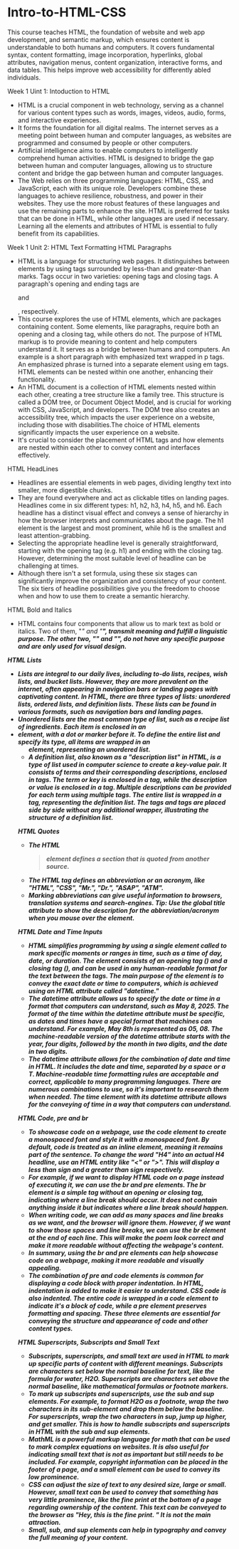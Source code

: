 # Intro-to-HTML-CSS
This course teaches HTML, the foundation of website and web app development, and semantic markup, which ensures content is understandable to both humans and computers. It covers fundamental syntax, content formatting, image incorporation, hyperlinks, global attributes, navigation menus, content organization, interactive forms, and data tables. This helps improve web accessibility for differently abled individuals.

Week 1 Uint 1: Intoduction to HTML
- HTML is a crucial component in web technology, serving as a channel for various content types such as words, images, videos, audio, forms, and interactive experiences. 
- It forms the foundation for all digital realms. The internet serves as a meeting point between human and computer languages, as websites are programmed and consumed by people or other computers. 
- Artificial intelligence aims to enable computers to intelligently comprehend human activities. HTML is designed to bridge the gap between human and computer languages, allowing us to structure content and bridge 
  the gap between human and computer languages.
- The Web relies on three programming languages: HTML, CSS, and JavaScript, each with its unique role. Developers combine these languages to achieve resilience, robustness, and power in their websites. They use the 
  more robust features of these languages and use the remaining parts to enhance the site. HTML is preferred for tasks that can be done in HTML, while other languages are used if necessary. Learning all the 
  elements and attributes of HTML is essential to fully benefit from its capabilities.

Week 1 Unit 2: HTML Text Formatting
HTML Paragraphs 
- HTML is a language for structuring web pages. It distinguishes between elements by using tags surrounded by less-than and greater-than marks. Tags occur in two varieties: opening tags and closing tags. A 
  paragraph's opening and ending tags are <p> and </p>, respectively.
- This course explores the use of HTML elements, which are packages containing content. Some elements, like paragraphs, require both an opening and a closing tag, while others do not. The purpose of HTML markup is 
  to provide meaning to content and help computers understand it. It serves as a bridge between humans and computers. An example is a short paragraph with emphasized text wrapped in p tags. An emphasized phrase is 
  turned into a separate element using em tags. HTML elements can be nested within one another, enhancing their functionality.
- An HTML document is a collection of HTML elements nested within each other, creating a tree structure like a family tree. This structure is called a DOM tree, or Document Object Model, and is crucial for working 
  with CSS, JavaScript, and developers. The DOM tree also creates an accessibility tree, which impacts the user experience on a website, including those with disabilities.The choice of HTML elements significantly 
  impacts the user experience on a website.
- It's crucial to consider the placement of HTML tags and how elements are nested within each other to convey content and interfaces effectively.

HTML HeadLines
- Headlines are essential elements in web pages, dividing lengthy text into smaller, more digestible chunks. 
- They are found everywhere and act as clickable titles on landing pages. Headlines come in six different types: h1, h2, h3, h4, h5, and h6. Each headline has a distinct visual effect and conveys a sense of 
  hierarchy in how the browser interprets and communicates about the page. The h1 element is the largest and most prominent, while h6 is the smallest and least attention-grabbing.
- Selecting the appropriate headline level is generally straightforward, starting with the opening tag (e.g. h1) and ending with the closing tag. However, determining the most suitable level of headline can be 
  challenging at times.
- Although there isn't a set formula, using these six stages can significantly improve the organization and consistency of your content. The six tiers of headline possibilities give you the freedom to choose when 
  and how to use them to create a semantic hierarchy.

HTML Bold and Italics
- HTML contains four components that allow us to mark text as bold or italics. Two of them, "<em>" and "<strong>", transmit meaning and fulfill a linguistic purpose. The other two, "<i>" and "<b>", do not have any 
  specific purpose and are only used for visual design.

HTML Lists
- Lists are integral to our daily lives, including to-do lists, recipes, wish lists, and bucket lists. However, they are more prevalent on the internet, often appearing in navigation bars or landing pages with 
  captivating content. In HTML, there are three types of lists: unordered lists, ordered lists, and definition lists. These lists can be found in various formats, such as navigation bars and landing pages.
- Unordered lists are the most common type of list, such as a recipe list of ingredients. Each item is enclosed in an <li> element, with a dot or marker before it. To define the entire list and specify its type, 
  all items are wrapped in an <ul> element, representing an unordered list.
- A definition list, also known as a "description list" in HTML, is a type of list used in computer science to create a key-value pair. It consists of terms and their corresponding descriptions, enclosed in tags. 
  The term or key is enclosed in a tag, while the description or value is enclosed in a tag. Multiple descriptions can be provided for each term using multiple tags. The entire list is wrapped in a tag, 
  representing the definition list. The tags and tags are placed side by side without any additional wrapper, illustrating the structure of a definition list.
  
HTML Quotes
- The HTML <blockquote> element defines a section that is quoted from another source.
- The HTML <abbr> tag defines an abbreviation or an acronym, like "HTML", "CSS", "Mr.", "Dr.", "ASAP", "ATM".
- Marking abbreviations can give useful information to browsers, translation systems and search-engines.
Tip: Use the global title attribute to show the description for the abbreviation/acronym when you mouse over the element.

HTML Date and Time Inputs
- HTML simplifies programming by using a single element called <time> to mark specific moments or ranges in time, such as a time of day, date, or duration. The <time> element consists of an opening tag (<time>) and 
  a closing tag (</time>), and can be used in any human-readable format for the text between the tags. The main purpose of the <time> element is to convey the exact date or time to computers, which is achieved 
  using an HTML attribute called "datetime."
- The datetime attribute allows us to specify the date or time in a format that computers can understand, such as <time datetime="2025-05-08">May 8, 2025</time>. The format of the time within the datetime attribute 
  must be specific, as dates and times have a special format that machines can understand. For example, May 8th is represented as 05, 08. The machine-readable version of the datetime attribute starts with the year, 
  four digits, followed by the month in two digits, and the date in two digits.
- The datetime attribute allows for the combination of date and time in HTML. It includes the date and time, separated by a space or a T. Machine-readable time formatting rules are acceptable and correct, 
  applicable to many programming languages. There are numerous combinations to use, so it's important to research them when needed. The time element with its datetime attribute allows for the conveying of time in a 
  way that computers can understand.

HTML Code, pre and br
- To showcase code on a webpage, use the code element to create a monospaced font and style it with a monospaced font. By default, code is treated as an inline element, meaning it remains part of the sentence. To 
  change the word "H4" into an actual H4 headline, use an HTML entity like "&lt;" or "&gt;". This will display a less than sign and a greater than sign respectively.
- For example, if we want to display HTML code on a page instead of executing it, we can use the br and pre elements. The br element is a simple tag without an opening or closing tag, indicating where a line break 
  should occur. It does not contain anything inside it but indicates where a line break should happen.
- When writing code, we can add as many spaces and line breaks as we want, and the browser will ignore them. However, if we want to show those spaces and line breaks, we can use the br element at the end of each 
  line. This will make the poem look correct and make it more readable without affecting the webpage's content.
- In summary, using the br and pre elements can help showcase code on a webpage, making it more readable and visually appealing.
- The combination of pre and code elements is common for displaying a code block with proper indentation. In HTML, indentation is added to make it easier to understand. CSS code is also indented. The entire code is 
  wrapped in a code element to indicate it's a block of code, while a pre element preserves formatting and spacing. These three elements are essential for conveying the structure and appearance of code and other 
  content types.

HTML Superscripts, Subscripts and Small Text
- Subscripts, superscripts, and small text are used in HTML to mark up specific parts of content with different meanings. Subscripts are characters set below the normal baseline for text, like the formula for 
  water, H2O. Superscripts are characters set above the normal baseline, like mathematical formulas or footnote markers.
- To mark up subscripts and superscripts, use the sub and sup elements. For example, to format H2O as a footnote, wrap the two characters in its sub-element and drop them below the baseline. For superscripts, wrap 
  the two characters in sup, jump up higher, and get smaller. This is how to handle subscripts and superscripts in HTML with the sub and sup elements.
- MathML is a powerful markup language for math that can be used to mark complex equations on websites. It is also useful for indicating small text that is not as important but still needs to be included. For 
  example, copyright information can be placed in the footer of a page, and a small element can be used to convey its low prominence.
- CSS can adjust the size of text to any desired size, large or small. However, small text can be used to convey that something has very little prominence, like the fine print at the bottom of a page regarding 
  ownership of the content. This text can be conveyed to the browser as "Hey, this is the fine print. " It is not the main attraction.
- Small, sub, and sup elements can help in typography and convey the full meaning of your content.
  

  

  
